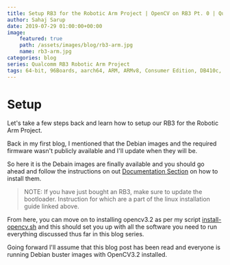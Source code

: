 ```yaml
---
title: Setup RB3 for the Robotic Arm Project | OpenCV on RB3 Pt. 0 | Qualcomm RB3 Robotic Arm Project
author: Sahaj Sarup
date: 2019-07-29 01:00:00+00:00
image:
    featured: true
    path: /assets/images/blog/rb3-arm.jpg
    name: rb3-arm.jpg
categories: blog
series: Qualcomm RB3 Robotic Arm Project
tags: 64-bit, 96Boards, aarch64, ARM, ARMv8, Consumer Edition, DB410c, dragonboard410c, Linaro, Linux, fedora, arm64, aarch64, rock960, FPGA, raspberry pi, arduino, shield, hat
---
```


# Setup

Let's take a few steps back and learn how to setup our RB3 for the Robotic Arm Project.

Back in my first blog, I mentioned that the Debian images and the required firmware wasn't publicly available and I'll update when they will be.

So here it is the Debain images are finally available and you should go ahead and follow the instructions on out [Documentation Section](/documentation/consumer/dragonboard/dragonboard845c/installation/linux-fastboot/) on how to install them.

> NOTE: If you have just bought an RB3, make sure to update the bootloader. Instruction for which are a part of the linux installation guide linked above.

From here, you can move on to installing opencv3.2 as per my script [install-opencv.sh](https://github.com/ric96/RB3-RoboticArm/raw/master/install-opencv.sh) and this should set you up with all the software you need to run everything discussed thus far in this blog series.

Going forward I'll assume that this blog post has been read and everyone is running Debian buster images with OpenCV3.2 installed.
